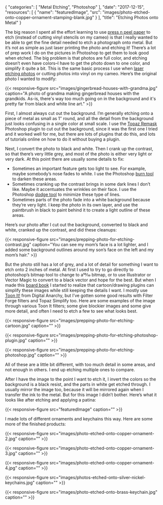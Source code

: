 
{
  "categories": [
    "Metal Etching",
    "Photoshop"
  ],
  "date": "2017-12-15",
  "resources": [
    {
      "name": "featuredImage",
      "src": "images/photo-etched-onto-copper-ornament-stamping-blank.jpg"
    }
  ],
  "title": "Etching Photos onto Metal"
}

The big reason I spent all the effort learning to use [press n peel
paper](https://anniesullie.com/2017/12/learning-to-etch-metal/) to etch (instead of cutting vinyl
stencils on my cameo) is that I really wanted to be able to get the fine detail needed to etch a
photograph onto metal. But it’s not as simple as just laser printing the photo and etching it!
There’s a lot of prep work I do on the pictures in Photoshop to get them to look good when etched.
The big problem is that photos are full color, and etching doesn’t even have colors–I have to get
the photo down to one color, and simplify it quite a bit. This is the same basic process I use when
[laser etching photos](https://anniesullie.com/2013/10/first-time-using-the-laser/) or cutting
photos into vinyl on my cameo. Here’s the original photo I wanted to modify:

{{< responsive-figure src="images/gingerbread-houses-with-grandma.jpg" caption="A photo of grandma making gingerbread houses with the grandkids. As-is, there's way too much going on in the background and it's pretty far from black and white line art." >}}

First, I almost always cut out the background. I’m generally etching onto a piece of metal as small
as 1″ round, and all the detail from the background just looks confusing in a single color at small
scale. I use the [Topaz Remask](https://topazlabs.com/remask) Photoshop plugin to cut out the
background, since it was the first one I tried and it worked well for me, but there are lots of
plugins that do this, and lots of tutorials online on how to do it without buying a plugin.

Next, I convert the photo to black and white. Then I crank up the contrast, so that there’s very
little grey, and most of the photo is either very light or very dark. At this point there are
usually some details to fix:

* Sometimes an important feature gets too light to see. For example, maybe somebody’s nose fades to
  white. I use the Photoshop [burn
  tool](https://helpx.adobe.com/photoshop/using/dodge-burn-image-areas.html) to darken these areas.
* Sometimes cranking up the contrast brings in some dark lines I don’t like. Maybe it accentuates
  the wrinkles on their face. I use the Photoshop [dodge
  tool](https://helpx.adobe.com/photoshop/using/dodge-burn-image-areas.html) to minimize these type
  of lines.
* Sometimes parts of the photo fade into a white background because they’re very light. I keep the
  photo in its own layer, and use the paintbrush in black to paint behind it to create a light
  outline of these areas.

Here’s our photo after I cut out the background, converted to black and white, cranked up the
contrast, and did these cleanups:

{{< responsive-figure src="images/prepping-photo-for-etching-contrast.jpg" caption="You can see my mom’s face is a lot lighter, and I added some background outlines around my son’s face on the left and my mom’s hair." >}}

But the photo still has a lot of grey, and a lot of detail for something I want to etch onto 2
inches of metal. At first I used to try to go directly to photoshop’s bitmap tool to change to
a50⁄50 bitmap, or to use Illustrator or Vector Magic to convert to a black vector and hope for the
best. But when I made this [board
book](https://anniesullie.com/2014/06/story-board-book-from-photos/) I started to realize that
cartoon/drawing plugins can simplify these images while still keeping the details I want. I mostly
use [Toon It!](https://digitalanarchy.com/toonPS/main.html) from Digital Anarchy, but I’ve gotten
some good results with Filter Forge filters and Topaz Simplify too. Here are some examples of the
image through various Toon It filters; some give blockier images and some give more detail, and
often I need to etch a few to see what looks best.

{{< responsive-figure src="images/prepping-photo-for-etching-cartoon.jpg" caption="" >}}

{{< responsive-figure src="images/prepping-photo-for-etching-photoshop-plugin.jpg" caption="" >}}

{{< responsive-figure src="images/prepping-photo-for-etching-photoshop.jpg" caption="" >}}

All of these are a little bit different, with too much detail in some areas, and not enough in
others. I end up etching multiple ones to compare.

After I have the image to the point I want to etch it, I invert the colors so the background is a
black resist, and the parts in white get etched through. I usually mirror the image too, because it
will be mirrored again when I transfer the ink to the metal. But for this image I didn’t bother.
Here’s what it looks like after etching and applying a patina:

{{< responsive-figure src="featuredImage" caption="" >}}

I made lots of different ornaments and keychains this way. Here are some more of the finished products:

{{< responsive-figure src="images/photo-etched-onto-copper-ornament-2.jpg" caption="" >}}

{{< responsive-figure src="images/photo-etched-onto-copper-ornament-3.jpg" caption="" >}}

{{< responsive-figure src="images/photo-etched-onto-copper-ornament-4.jpg" caption="" >}}

{{< responsive-figure src="images/photos-etched-onto-silver-nickel-keychains.jpg" caption="" >}}

{{< responsive-figure src="images/photo-etched-onto-brass-keychain.jpg" caption="" >}}
